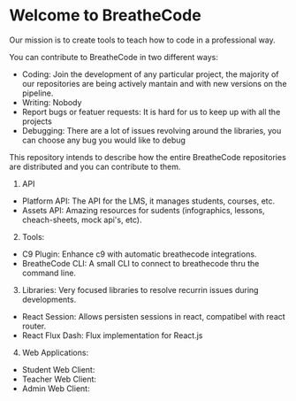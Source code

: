 # Welcome to BreatheCode

Our mission is to create tools to teach how to code in a professional way.

You can contribute to BreatheCode in two different ways:
- Coding: Join the development of any particular project, the majority of our repositories are being actively mantain and with new versions on the pipeline.
- Writing: Nobody 
- Report bugs or featuer requests: It is hard for us to keep up with all the projects
- Debugging: There are a lot of issues revolving around the libraries, you can choose any bug you would like to debug

This repository intends to describe how the entire BreatheCode repositories are distributed and you can contribute to them.

1. API
  - Platform API: The API for the LMS, it manages students, courses, etc.
  - Assets API: Amazing resources for sudents (infographics, lessons, cheach-sheets, mock api's, etc).
2. Tools:
  - C9 Plugin: Enhance c9 with automatic breathecode integrations.
  - BreatheCode CLI: A small CLI to connect to breathecode thru the command line.
3. Libraries: Very focused libraries to resolve recurrin issues during developments.
  - React Session: Allows persisten sessions in react, compatibel with react router.
  - React Flux Dash: Flux implementation for React.js
4. Web Applications:
  - Student Web Client:
  - Teacher Web Client:
  - Admin Web Client:
